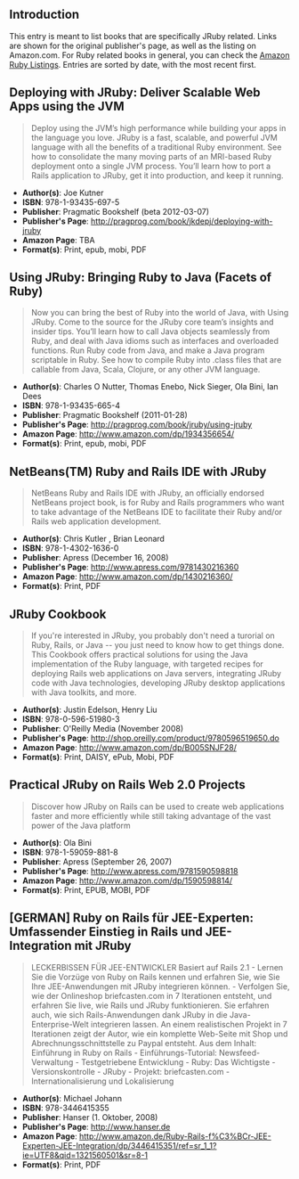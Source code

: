 ## Introduction

This entry is meant to list books that are specifically JRuby related. Links are shown for the original publisher's page, as well as the listing on Amazon.com. For Ruby related books in general, you can check the [Amazon Ruby Listings](http://www.amazon.com/mn/search/?ref%5F=sr%5Fnr%5Fn%5F5&rs=1000&keywords=Ruby&rh=i%3Aaps%2Ck%3ARuby%2Ci%3Astripbooks%2Cn%3A1000%2Cn%3A5&rd=1). Entries are sorted by date, with the most recent first. 

## Deploying with JRuby: Deliver Scalable Web Apps using the JVM 

> Deploy using the JVM’s high performance while building your apps in the language you love. 
> JRuby is a fast, scalable, and powerful JVM language with all the benefits of a traditional Ruby environment. 
> See how to consolidate the many moving parts of an MRI-based Ruby deployment onto a single JVM process. 
> You’ll learn how to port a Rails application to JRuby, get it into production, and keep it running.

* **Author(s)**: Joe Kutner
* **ISBN**: 978-1-93435-697-5
* **Publisher**: Pragmatic Bookshelf (beta 2012-03-07)
* **Publisher's Page**: http://pragprog.com/book/jkdepj/deploying-with-jruby
* **Amazon Page**: TBA
* **Format(s)**: Print, epub, mobi, PDF

## Using JRuby: Bringing Ruby to Java (Facets of Ruby)

> Now you can bring the best of Ruby into the world of Java, with Using JRuby. Come to the source 
> for the JRuby core team’s insights and insider tips. You’ll learn how to call Java objects 
> seamlessly from Ruby, and deal with Java idioms such as interfaces and overloaded functions. Run 
> Ruby code from Java, and make a Java program scriptable in Ruby. See how to compile Ruby 
> into .class files that are callable from Java, Scala, Clojure, or any other JVM language.

* **Author(s)**: Charles O Nutter, Thomas Enebo, Nick Sieger, Ola Bini, Ian Dees
* **ISBN**: 978-1-93435-665-4
* **Publisher**: Pragmatic Bookshelf (2011-01-28)
* **Publisher's Page**: http://pragprog.com/book/jruby/using-jruby
* **Amazon Page**: http://www.amazon.com/dp/1934356654/
* **Format(s)**: Print, epub, mobi, PDF

## NetBeans(TM) Ruby and Rails IDE with JRuby

> NetBeans Ruby and Rails IDE with JRuby, an officially endorsed NetBeans project book, is for Ruby 
> and Rails programmers who want to take advantage of the NetBeans IDE to facilitate their Ruby and/or 
> Rails web application development.

* **Author(s)**: Chris Kutler , Brian Leonard
* **ISBN**: 978-1-4302-1636-0
* **Publisher**: Apress (December 16, 2008)
* **Publisher's Page**: http://www.apress.com/9781430216360
* **Amazon Page**: http://www.amazon.com/dp/1430216360/
* **Format(s)**: Print, PDF

## JRuby Cookbook

> If you're interested in JRuby, you probably don't need a turorial on Ruby, Rails, or Java -- you 
> just need to know how to get things done. This Cookbook offers practical solutions for using the
> Java implementation of the Ruby language, with targeted recipes for deploying Rails web 
> applications on Java servers, integrating JRuby code with Java technologies, developing JRuby 
> desktop applications with Java toolkits, and more.

* **Author(s)**: Justin Edelson, Henry Liu
* **ISBN**: 978-0-596-51980-3
* **Publisher**: O'Reilly Media (November 2008)
* **Publisher's Page**: http://shop.oreilly.com/product/9780596519650.do
* **Amazon Page**: http://www.amazon.com/dp/B005SNJF28/
* **Format(s)**: Print, DAISY, ePub, Mobi, PDF

## Practical JRuby on Rails Web 2.0 Projects

> Discover how JRuby on Rails can be used to create web applications faster and more efficiently 
> while still taking advantage of the vast power of the Java platform

* **Author(s)**: Ola Bini
* **ISBN**: 978-1-59059-881-8
* **Publisher**: Apress (September 26, 2007)
* **Publisher's Page**: http://www.apress.com/9781590598818
* **Amazon Page**: http://www.amazon.com/dp/1590598814/
* **Format(s)**: Print, EPUB, MOBI, PDF

## [GERMAN] Ruby on Rails für JEE-Experten: Umfassender Einstieg in Rails und JEE-Integration mit JRuby

> LECKERBISSEN FÜR JEE-ENTWICKLER Basiert auf Rails 2.1 - Lernen Sie die Vorzüge von Ruby on Rails kennen 
> und erfahren Sie, wie Sie Ihre JEE-Anwendungen mit JRuby integrieren können. - Verfolgen Sie, wie der Onlineshop 
> briefcasten.com in 7 Iterationen entsteht, und erfahren Sie live, wie Rails und JRuby funktionieren.
> Sie erfahren auch, wie sich Rails-Anwendungen dank JRuby in die 
> Java-Enterprise-Welt integrieren lassen. An einem realistischen Projekt in 7 Iterationen zeigt der Autor, wie ein 
> komplette Web-Seite mit Shop und Abrechnungsschnittstelle zu Paypal entsteht.
> Aus dem Inhalt: Einführung in Ruby on Rails - Einführungs-Tutorial: Newsfeed-Verwaltung - 
> Testgetriebene Entwicklung - Ruby: Das Wichtigste - Versionskontrolle - JRuby - Projekt: briefcasten.com - 
> Internationalisierung und Lokalisierung
 
* **Author(s)**: Michael Johann
* **ISBN**: 978-3446415355
* **Publisher**: Hanser (1. Oktober, 2008)
* **Publisher's Page**: http://www.hanser.de
* **Amazon Page**: http://www.amazon.de/Ruby-Rails-f%C3%BCr-JEE-Experten-JEE-Integration/dp/3446415351/ref=sr_1_1?ie=UTF8&qid=1321560501&sr=8-1
* **Format(s)**: Print, PDF